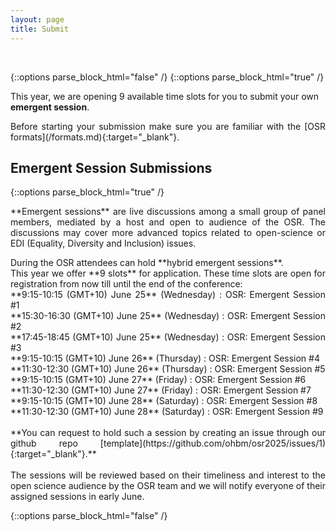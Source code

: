 ```yaml
---
layout: page
title: Submit
---
```


<div id="submission"></div>
<br>

{::options parse_block_html="false" /}
{::options parse_block_html="true" /}

This year, we are opening 9 available time slots for you to submit your own **emergent session**. 

<p align="justify">
  Before starting your submission make sure you are familiar with the [OSR formats](/formats.md){:target="_blank"}.
</p>

<!-- ## Panel Discussion Self-Nominations -->

<!-- The submission for panel self-nomination will be open soon for 2025! -->

<!-- <p align="justify">
**Panel Sessions** are moderated discussions amongst selected speakers and OSR attendees about various relevant topics, spanning across all aspects of open science practices.
</p>
<p align="justify">
You can self-nominate as a speaker for the following **hybrid panel discussions**: <br> 
**9:00 GMT+9 June 24, 2024** (Monday): Topic 1: Open Science - who pays the bill <br>
**9:00 GMT+9 June 25, 2024** (Tuesday): Topic 2: Getting started in Open Science <br>
**13:30 GMT+9 June 25, 2024** (Tuesday): Topic 3: Many A Little Makes A Mickle - Crowdsourcing for brain mapping <br><br>
**11:15 GMT+9 June 26, 2024** (Wednesday): Topic 4: Changing face of Open Science <br>
**9:00 GMT+9 June 27, 2024** (Thursday): Topic 5: Open Science in Asia/Korea <br> -->

<!-- **We will release the form for self-nomination as a panelist soon!** -->
<!-- **You can self-nominate as a panelist until May 15th (11:59pm anywhere on Earth) through this [form](https://forms.office.com/r/pBYUbr5bEg){:target="_blank"}.**<br> <br>
After this date, the nominations will be reviewed by the OSR team based on the experience in the topic and a diversity of speakers, and we will notify the self-nominees in early June. <br>  -->

<!-- {::options parse_block_html="false" /} -->

## Emergent Session Submissions

<!-- The submission for emergent session will be open soon for 2025! -->

{::options parse_block_html="true" /}
<p align="justify">
  **Emergent sessions** are live discussions among a small group of panel members, mediated by a host and open to audience of the OSR. The discussions may cover more advanced topics related to open-science or EDI (Equality, Diversity and Inclusion) issues.
</p>
<p align="justify">
During the OSR attendees can hold **hybrid emergent sessions**. <br> 
This year we offer **9 slots** for application. These time slots are open for registration from now till until the end of the conference:<br>
**9:15-10:15 (GMT+10) June 25** (Wednesday) : OSR: Emergent Session #1 <br>
**15:30-16:30 (GMT+10) June 25** (Wednesday) : OSR: Emergent Session #2 <br>
**17:45-18:45 (GMT+10) June 25** (Wednesday) : OSR: Emergent Session #3 <br>
**9:15-10:15 (GMT+10) June 26** (Thursday) : OSR: Emergent Session #4 <br>
**11:30-12:30 (GMT+10) June 26** (Thursday) : OSR: Emergent Session #5 <br>
**9:15-10:15 (GMT+10) June 27** (Friday) : OSR: Emergent Session #6 <br>
**11:30-12:30 (GMT+10) June 27** (Friday) : OSR: Emergent Session #7 <br>
**9:15-10:15 (GMT+10) June 28** (Saturday) : OSR: Emergent Session #8 <br>
**11:30-12:30 (GMT+10) June 28** (Saturday) : OSR: Emergent Session #9 <br>
<br> 
**You can request to hold such a session by creating an issue through our github repo [template](https://github.com/ohbm/osr2025/issues/1){:target="_blank"}.**<br> <br>
The sessions will be reviewed based on their timeliness and interest to the open science audience by the OSR team and we will notify everyone of their assigned sessions in early June. <br> 
</p>
{::options parse_block_html="false" /}

<!-- <figure class="video_container">
  <iframe width="640px" height= "480px" src= "https://forms.office.com/Pages/ResponsePage.aspx?id=DQSIkWdsW0yxEjajBLZtrQAAAAAAAAAAAAMAAC9pqdJUME0xMUowV0ZEWEpWQjM3TVRFVk5SOE1YSC4u&embed=true" frameborder= "0" marginwidth= "0" marginheight= "0" style= "border: none; max-width:100%; max-height:100vh" allowfullscreen webkitallowfullscreen mozallowfullscreen msallowfullscreen> </iframe>
</figure> -->
<br>
